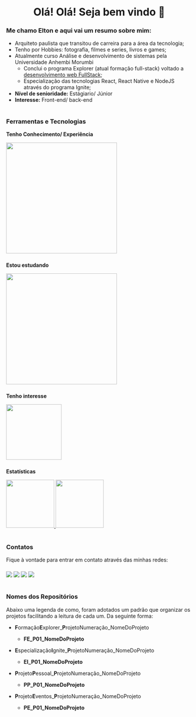 <h1 align="center"> Olá! Olá! Seja bem vindo 👋</h1>
<h3><strong>Me chamo Elton e aqui vai um resumo sobre mim: </strong></h3>

- Arquiteto paulista que transitou de carreira para a área da tecnologia;
- Tenho por Hobbies: fotografia, filmes e series, livros e games;
- Atualmente curso Análise e desenvolvimento de sistemas pela Universidade Anhembi Morumbi
  - Conclui o programa Explorer (atual formação full-stack) voltado a [desenvolvimento web FullStack](https://app.rocketseat.com.br/certificates/61de12de-aee0-4b49-8ca6-96274f405a58);
  - Especialização das tecnologias React, React Native e NodeJS através do programa Ignite;
- **Nível de senioridade:** Estágiario/ Júnior
- **Interesse:** Front-end/ back-end

#

<h3><strong>Ferramentas e Tecnologias</strong></h3>

**Tenho Conhecimento/ Experiência**
<div>
  <p align="left">
    <a href="https://skillicons.dev">
      <img heigth="300" width="300" src="https://skillicons.dev/icons?i=vscode,github,git,html,css,js,react,ts,nodejs,sqlite" />
    </a>
  </p>
</div>

###

**Estou estudando**
<div>
  <p align="left">
    <a href="https://skillicons.dev">
      <img heigth="300" width="300" src="https://skillicons.dev/icons?i=figma,js,react,ts,nodejs,mysql,nextjs,vite" />
    </a>
  </p>
</div>

###

**Tenho interesse**
<div>
  <p align="left">
    <a href="https://skillicons.dev">
      <img heigth="150" width="150" src="https://skillicons.dev/icons?i=tailwind,py,cs,java" />
    </a>
  </p>
</div>

###

**Estatísticas**

<div align="left">
<a href="https://github.com/EltonPrado">
<img 
  height="130em" 
  src="https://github-readme-stats.vercel.app/api/top-langs/?username=EltonPrado&layout=compact&show_icons=true&theme=transparent&include_all_commits=true&count_private=true&title_color=F1EFEF"/>
<img height="130em" src="https://github-readme-stats.vercel.app/api?username=eltonprado&show_icons=true&theme=transparent&title_color=F1EFEF" />
</a>
</div>

#

<h3><strong>Contatos</strong></h3>
Fique à vontade para entrar em contato através das minhas redes:

###

<div>
  <a href="https://www.linkedin.com/in/elton-prado" target="_blank"><img src="https://img.shields.io/badge/-LinkedIn-%230077B5?style=for-the-badge&logo=linkedin&logoColor=white" target="_blank"></a>
  <a href="https://api.whatsapp.com/send/?phone=%2B5511981874061&text&app_absent=0" target="_blank"><img src="https://img.shields.io/badge/WhatsApp-25D366?style=for-the-badge&logo=whatsapp&logoColor=white" target="_blank"></a>
  <a href = "mailto:eltonm.prado@gmail.com"><img src="https://img.shields.io/badge/-Gmail-%23333?style=for-the-badge&logo=gmail&logoColor=white" target="_blank"></a>
  <a href="https://www.instagram.com/tonsprado/" target="_blank"><img src="https://img.shields.io/badge/-Instagram-%23E4405F?style=for-the-badge&logo=instagram&logoColor=white" target="_blank"></a>
</div>

#

<h3><strong>Nomes dos Repositórios</strong></h3>
Abaixo uma legenda de como, foram adotados um padrão que organizar os projetos facilitando a leitura de cada um. Da seguinte forma:

- **F**ormação**E**xplorer_**P**rojetoNumeração_NomeDoProjeto
  - **FE_P01_NomeDoProjeto**

- **E**specialização**I**gnite_**P**rojetoNumeração_NomeDoProjeto
  - **EI_P01_NomeDoProjeto**

- **P**rojeto**P**essoal_**P**rojetoNumeração_NomeDoProjeto
  - **PP_P01_NomeDoProjeto**

- **P**rojeto**E**ventos_**P**rojetoNumeração_NomeDoProjeto
  - **PE_P01_NomeDoProjeto**
